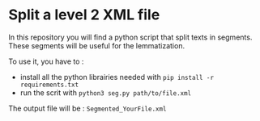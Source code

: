 # Split a level 2 XML file 

In this repository you will find a python script that split texts in segments. 
These segments will be useful for the lemmatization.

To use it, you have to :
* install all the python librairies needed with `pip install -r requirements.txt`
* run the scrit with `python3 seg.py path/to/file.xml`

The output file will be : `Segmented_YourFile.xml`
